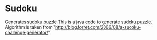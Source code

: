 # Sudoku
Generates sudoku puzzle
This is a java code to generate sudoku puzzle.
Algorithm is taken from "http://blog.forret.com/2006/08/a-sudoku-challenge-generator/"
